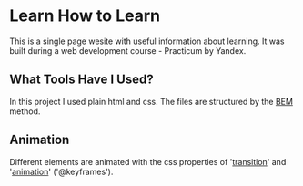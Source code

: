 # Learn How to Learn #

This is a single page wesite with useful information about learning. It was built during a web development course - Practicum by Yandex.

## What Tools Have I Used? ##

In this project I used plain html and css. The files are structured by the [BEM](https://en.bem.info/methodology/filestructure/) method.

## Animation ##

Different elements are animated with the css properties of '[transition](https://developer.mozilla.org/en-US/docs/Web/CSS/CSS_Transitions/Using_CSS_transitions)' and '[animation](https://developer.mozilla.org/en-US/docs/Web/CSS/@keyframes)' ('@keyframes').
